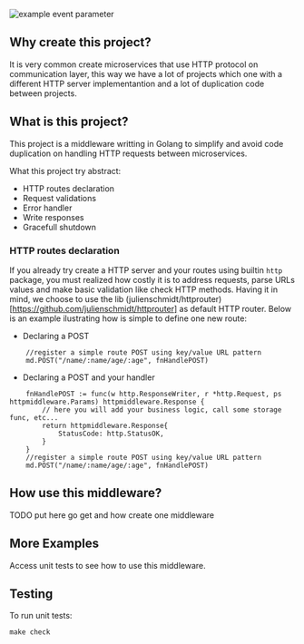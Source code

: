 ![example event parameter](https://github.com/LeoCBS/httpmiddleware/blob/add-http-methods/.github/workflows/makefile.yml/badge.svg?branch=main)

## Why create this project?

It is very common create microservices that use HTTP protocol on communication layer, this way we have a lot of projects which one with a different HTTP server implementantion and a lot of duplication code between projects. 


## What is this project?

This project is a middleware writting in Golang to simplify and avoid code duplication on handling HTTP requests between microservices.

What this project try abstract:

 * HTTP routes declaration
 * Request validations
 * Error handler
 * Write responses
 * Gracefull shutdown

### HTTP routes declaration

If you already try create a HTTP server and your routes using builtin `http` package, you must realized how costly it is to address requests,
parse URLs values and make basic validation like check HTTP methods. Having it in mind, we choose to use
the lib (julienschmidt/httprouter)[https://github.com/julienschmidt/httprouter] as default HTTP router. Below is an example ilustrating how is
simple to define one new route:   

* Declaring a POST

```golang
	//register a simple route POST using key/value URL pattern
	md.POST("/name/:name/age/:age", fnHandlePOST)
```


* Declaring a POST and your handler

```golang
	fnHandlePOST := func(w http.ResponseWriter, r *http.Request, ps httpmiddleware.Params) httpmiddleware.Response {
		// here you will add your business logic, call some storage func, etc...
		return httpmiddleware.Response{
			StatusCode: http.StatusOK,
		}
	}
	//register a simple route POST using key/value URL pattern
	md.POST("/name/:name/age/:age", fnHandlePOST)
```

## How use this middleware?

TODO put here go get and how create one middleware
 

## More Examples

Access unit tests to see how to use this middleware.

## Testing

To run unit tests:

    make check
